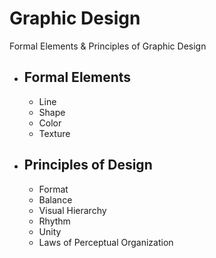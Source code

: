 # Graphic Design
Formal Elements & Principles of Graphic Design
- ## Formal Elements   
    - Line                  
    - Shape
    - Color
    - Texture
- ## Principles of Design
    - Format
    - Balance
    - Visual Hierarchy
    - Rhythm
    - Unity
    - Laws of Perceptual Organization
